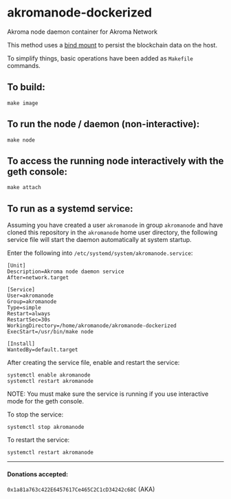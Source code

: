 # akromanode-dockerized
Akroma node daemon container for Akroma Network


This method uses a [bind mount](https://docs.docker.com/storage/bind-mounts) to persist the blockchain data on the host.

To simplify things, basic operations have been added as `Makefile` commands.

## To build:
```
make image
```

## To run the node / daemon (non-interactive):
```
make node
```

## To access the running node interactively with the geth console:
```
make attach
```

## To run as a systemd service:
Assuming you have created a user `akromanode` in group `akromanode` and have cloned this repository in the `akromanode` home user directory,
the following service file will start the daemon automatically at system startup.

Enter the following into `/etc/systemd/system/akromanode.service`:
```
[Unit]
Description=Akroma node daemon service
After=network.target

[Service]
User=akromanode
Group=akromanode
Type=simple
Restart=always
RestartSec=30s
WorkingDirectory=/home/akromanode/akromanode-dockerized
ExecStart=/usr/bin/make node

[Install]
WantedBy=default.target
```

After creating the service file, enable and restart the service:
```
systemctl enable akromanode
systemctl restart akromanode
```

NOTE: You must make sure the service is running if you use interactive mode for the geth console.

To stop the service:
```
systemctl stop akromanode
```

To restart the service:
```
systemctl restart akromanode
```

<hr>

#### Donations accepted:
`0x1a81a763c422E6457617Ce465C2C1cD34242c68C` (AKA)
